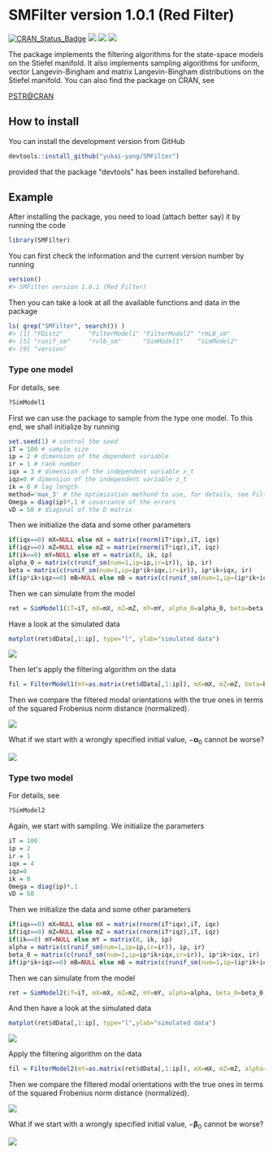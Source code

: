<!-- README.md is generated from README.Rmd. Please edit that file -->
SMFilter version 1.0.1 (Red Filter)
===================================

[![CRAN\_Status\_Badge](http://www.r-pkg.org/badges/version/SMFilter?color=green)](https://cran.r-project.org/package=SMFilter) ![](http://cranlogs.r-pkg.org/badges/grand-total/SMFilter?color=green) ![](http://cranlogs.r-pkg.org/badges/SMFilter?color=green) ![](http://cranlogs.r-pkg.org/badges/last-week/SMFilter?color=green)

The package implements the filtering algorithms for the state-space models on the Stiefel manifold. It also implements sampling algorithms for uniform, vector Langevin-Bingham and matrix Langevin-Bingham distributions on the Stiefel manifold. You can also find the package on CRAN, see

[PSTR@CRAN](https://cran.r-project.org/web/packages/SMFilter)

How to install
--------------

You can install the development version from GitHub

``` r
devtools::install_github("yukai-yang/SMFilter")
```

provided that the package "devtools" has been installed beforehand.

Example
-------

After installing the package, you need to load (attach better say) it by running the code

``` r
library(SMFilter)
```

You can first check the information and the current version number by running

``` r
version()
#> SMFilter version 1.0.1 (Red Filter)
```

Then you can take a look at all the available functions and data in the package

``` r
ls( grep("SMFilter", search()) ) 
#> [1] "FDist2"       "FilterModel1" "FilterModel2" "rmLB_sm"     
#> [5] "runif_sm"     "rvlb_sm"      "SimModel1"    "SimModel2"   
#> [9] "version"
```

### Type one model

For details, see

``` r
?SimModel1
```

First we can use the package to sample from the type one model. To this end, we shall initialize by running

``` r
set.seed(1) # control the seed
iT = 100 # sample size
ip = 2 # dimension of the dependent variable
ir = 1 # rank number
iqx = 3 # dimension of the independent variable x_t
iqz=0 # dimension of the independent variable z_t
ik = 0 # lag length
method='max_3' # the optimization methond to use, for details, see FilterModel1
Omega = diag(ip)*.1 # covariance of the errors
vD = 50 # diagonal of the D matrix
```

Then we initialize the data and some other parameters

``` r
if(iqx==0) mX=NULL else mX = matrix(rnorm(iT*iqx),iT, iqx)
if(iqz==0) mZ=NULL else mZ = matrix(rnorm(iT*iqz),iT, iqz)
if(ik==0) mY=NULL else mY = matrix(0, ik, ip)
alpha_0 = matrix(c(runif_sm(num=1,ip=ip,ir=ir)), ip, ir)
beta = matrix(c(runif_sm(num=1,ip=ip*ik+iqx,ir=ir)), ip*ik+iqx, ir)
if(ip*ik+iqz==0) mB=NULL else mB = matrix(c(runif_sm(num=1,ip=(ip*ik+iqz)*ip,ir=1)), ip, ip*ik+iqz)
```

Then we can simulate from the model

``` r
ret = SimModel1(iT=iT, mX=mX, mZ=mZ, mY=mY, alpha_0=alpha_0, beta=beta, mB=mB, vD=vD, Omega=Omega)
```

Have a look at the simulated data

``` r
matplot(ret$dData[,1:ip], type="l", ylab="simulated data")
```

![](README-dat1-1.png)

Then let's apply the filtering algorithm on the data

``` r
fil = FilterModel1(mY=as.matrix(ret$dData[,1:ip]), mX=mX, mZ=mZ, beta=beta, mB=mB, Omega=Omega, vD=vD, U0=alpha_0, method=method)
```

Then we compare the filtered modal orientations with the true ones in terms of the squared Frobenius norm distance (normalized).

![](README-dist1-1.png)

What if we start with a wrongly specified initial value, −**α**<sub>0</sub> cannot be worse?

![](README-dist11-1.png)

### Type two model

For details, see

``` r
?SimModel2
```

Again, we start with sampling. We initialize the parameters

``` r
iT = 100
ip = 2
ir = 1
iqx = 4
iqz=0
ik = 0
Omega = diag(ip)*.1
vD = 50
```

Then we initialize the data and some other parameters

``` r
if(iqx==0) mX=NULL else mX = matrix(rnorm(iT*iqx),iT, iqx)
if(iqz==0) mZ=NULL else mZ = matrix(rnorm(iT*iqz),iT, iqz)
if(ik==0) mY=NULL else mY = matrix(0, ik, ip)
alpha = matrix(c(runif_sm(num=1,ip=ip,ir=ir)), ip, ir)
beta_0 = matrix(c(runif_sm(num=1,ip=ip*ik+iqx,ir=ir)), ip*ik+iqx, ir)
if(ip*ik+iqz==0) mB=NULL else mB = matrix(c(runif_sm(num=1,ip=(ip*ik+iqz)*ip,ir=1)), ip, ip*ik+iqz)
```

Then we can simulate from the model

``` r
ret = SimModel2(iT=iT, mX=mX, mZ=mZ, mY=mY, alpha=alpha, beta_0=beta_0, mB=mB, vD=vD)
```

And then have a look at the simulated data

``` r
matplot(ret$dData[,1:ip], type="l",ylab="simulated data")
```

![](README-dat2-1.png)

Apply the filtering algorithm on the data

``` r
fil = FilterModel2(mY=as.matrix(ret$dData[,1:ip]), mX=mX, mZ=mZ, alpha=alpha, mB=mB, Omega=Omega, vD=vD, U0=beta_0, method=method)
```

Then we compare the filtered modal orientations with the true ones in terms of the squared Frobenius norm distance (normalized).

![](README-dist2-1.png)

What if we start with a wrongly specified initial value, −**β**<sub>0</sub> cannot be worse?

![](README-dist22-1.png)
